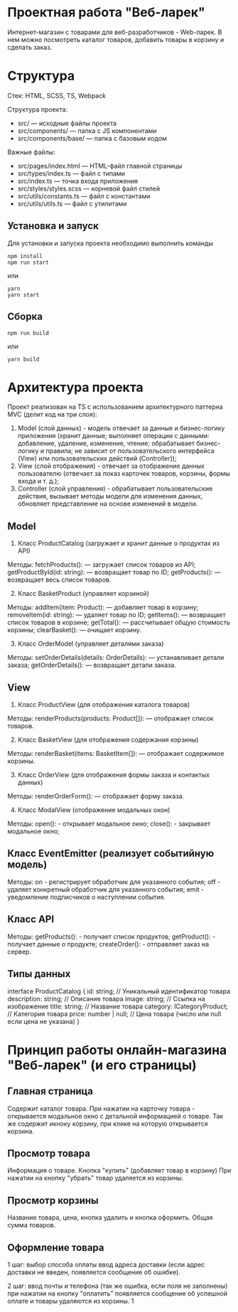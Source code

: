# Проектная работа "Веб-ларек"
Интернет-магазин с товарами для веб-разработчиков - Web-ларек. В нем можно посмотреть каталог товаров, добавить товары в корзину и сделать заказ.

# Структура
Стек: HTML, SCSS, TS, Webpack

Структура проекта:
- src/ — исходные файлы проекта
- src/components/ — папка с JS компонентами
- src/components/base/ — папка с базовым кодом

Важные файлы:
- src/pages/index.html — HTML-файл главной страницы
- src/types/index.ts — файл с типами
- src/index.ts — точка входа приложения
- src/styles/styles.scss — корневой файл стилей
- src/utils/constants.ts — файл с константами
- src/utils/utils.ts — файл с утилитами

## Установка и запуск
Для установки и запуска проекта необходимо выполнить команды

```
npm install
npm run start
```

или

```
yarn
yarn start
```
## Сборка

```
npm run build
```

или

```
yarn build
```
# Архитектура проекта

Проект реализован на TS с использованием архитектурного паттерна MVC (делит код на три слоя):

1) Model (слой данных) - модель отвечает за данные и бизнес-логику приложения (хранит данные; выполняет операции с данными: добавление, удаление, изменение, чтение; обрабатывает бизнес-логику и правила; не зависит от пользовательского интерфейса (View) или пользовательских действий (Controller));
2) View (слой отображения) - отвечает за отображение данных пользователю (отвечает за показ карточек товаров, корзины, формы входа и т. д.);
3) Controller (слой управления) - обрабатывает пользовательские действия, вызывает методы модели для изменения данных, обновляет представление на основе изменений в модели.

## Model

1) Класс ProductCatalog (загружает и хранит данные о продуктах из API)

Методы:
fetchProducts(): — загружает список товаров из API;
getProductById(id: string): — возвращает товар по ID;
getProducts(): — возвращает весь список товаров.

2) Класс BasketProduct (управляет корзиной)

Методы:
addItem(item: Product): — добавляет товар в корзину;
removeItem(id: string): — удаляет товар по ID;
getItems(): — возвращает список товаров в корзине;
getTotal(): — рассчитывает общую стоимость корзины;
clearBasket(): — очищает корзину.

3) Класс OrderModel (управляет деталями заказа)

Методы:
setOrderDetails(details: OrderDetails): — устанавливает детали заказа;
getOrderDetails(): — возвращает детали заказа.

## View

1) Класс ProductView (для отображения каталога товаров)

Методы:
renderProducts(products: Product[]): — отображает список товаров.

2) Класс BasketView (для отображения содержания корзины)

Методы:
renderBasket(items: BasketItem[]): — отображает содержимое корзины.

3) Класс OrderView (для отображения формы заказа и контактых данных)

Методы:
renderOrderForm(): — отображает форму заказа.

4) Класс ModalView (отображение модальных окон)

Методы:
open(): - открывает модальное окно;
close(): - закрывает модальное окно;


## Класс EventEmitter (реализует событийную модель)

Методы:
on - регистрирует обработчик для указанного события;
off - удаляет конкретный обработчик для указанного события;
emit - уведомление подписчиков о наступлении события.

## Класс API

Методы:
getProducts(): - получает список продуктов;
getProduct(): - получает данные о продукте;
createOrder(): - отправляет заказ на сервер.

## Типы данных

interface ProductCatalog {
 id: string; // Уникальный идентификатор товара
 description: string; // Описание товара
 image: string; // Ссылка на изображение
 title: string; // Название товара
 category: ICategoryProduct; // Категория товара
 price: number | null; // Цена товара (число или null если цена не указана)
}

# Принцип работы онлайн-магазина "Веб-ларек" (и его страницы)

## Главная страница
Содержит каталог товара. 
При нажатии на карточку товара - открывается модальное окно с детальной информацией о товаре.
Так же содержит икноку корзину, при клике на которую открывается корзина.

## Просмотр товара
Информация о товаре.
Кнопка "купить" (добавляет товар в корзину)
При нажатии на кнопку "убрать" товар удаляется из корзины.

## Просмотр корзины
Название товара, цена, кнопка удалить и кнопка оформить.
Общая сумма товаров.

## Оформление товара
1 шаг:
выбор способа оплаты
ввод адреса доставки
(если адрес доставки не введен, появляется сообщение об ошибке).

2 шаг:
ввод почты и телефона
(так же ошибка, если поля не заполнены)
при нажатии на кнопку "оплатить" появляется сообщение об успешной оплате и товары удаляются из корзины.
1